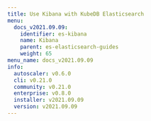 ```yaml
---
title: Use Kibana with KubeDB Elasticsearch
menu:
  docs_v2021.09.09:
    identifier: es-kibana
    name: Kibana
    parent: es-elasticsearch-guides
    weight: 65
menu_name: docs_v2021.09.09
info:
  autoscaler: v0.6.0
  cli: v0.21.0
  community: v0.21.0
  enterprise: v0.8.0
  installer: v2021.09.09
  version: v2021.09.09
---
```


